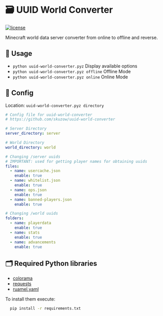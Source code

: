 # 🗃 UUID World Converter

[![license](https://img.shields.io/github/license/skuzow/uuid-world-converter.svg)](https://github.com/skuzow/uuid-world-converter/blob/master/LICENSE)

Minecraft world data server converter from online to offline and reverse.

## 🗿 Usage

- `python uuid-world-converter.pyz` Display available options
- `python uuid-world-converter.pyz offline` Offline Mode
- `python uuid-world-converter.pyz online` Online Mode

## 💾 Config

Location: `uuid-world-converter.pyz directory`

```yaml
# Config file for uuid-world-converter
# https://github.com/skuzow/uuid-world-converter

# Server Directory
server_directory: server

# World Directory
world_directory: world

# Changing /server uuids
# IMPORTANT: used for getting player names for obtaining uuids
files:
  - name: usercache.json
    enable: true
  - name: whitelist.json
    enable: true
  - name: ops.json
    enable: true
  - name: banned-players.json
    enable: true

# Changing /world uuids
folders:
  - name: playerdata
    enable: true
  - name: stats
    enable: true
  - name: advancements
    enable: true
```

## 🗂️ Required Python libraries

- [colorama](https://pypi.org/project/colorama)
- [requests](https://pypi.org/project/requests)
- [ruamel.yaml](https://pypi.org/project/ruamel.yaml)

To install them execute:

```bash
  pip install -r requirements.txt
```
